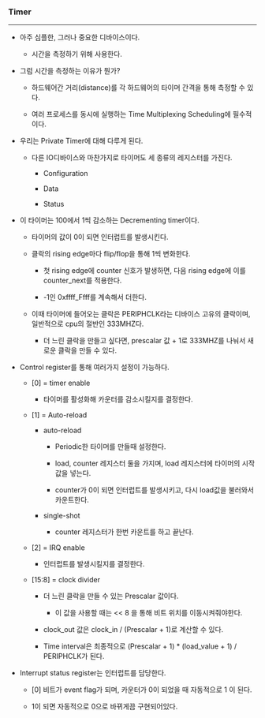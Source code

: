 ### Timer

---

- 아주 심플한, 그러나 중요한 디바이스이다.

  - 시간을 측정하기 위해 사용한다.

- 그럼 시간을 측정하는 이유가 뭔가?

  - 하드웨어간 거리(distance)를 각 하드웨어의 타이머 간격을 통해 측정할 수 있다.

  - 여러 프로세스를 동시에 실행하는 Time Multiplexing Scheduling에 필수적이다.

- 우리는 Private Timer에 대해 다루게 된다.

  - 다른 IO디바이스와 마찬가지로 타이머도 세 종류의 레지스터를 가진다.

    - Configuration

    - Data

    - Status

- 이 타이머는 100에서 1씩 감소하는 Decrementing timer이다.

  - 타이머의 값이 0이 되면 인터럽트를 발생시킨다.

  - 클락의 rising edge마다 flip/flop을 통해 1씩 변화한다.

    - 첫 rising edge에 counter 신호가 발생하면, 다음 rising edge에 이를 counter_next를 적용한다.

    - -1인 0xffff_Ffff를 계속해서 더한다.

  - 이때 타이머에 들어오는 클락은 PERIPHCLK라는 디바이스 고유의 클락이며, 일반적으로 cpu의 절반인 333MHZ다.

    - 더 느린 클락을 만들고 싶다면, prescalar 값 + 1로 333MHZ를 나눠서 새로운 클락을 만들 수 있다.

- Control register를 통해 여러가지 설정이 가능하다.

  - [0] = timer enable

    - 타이머를 활성화해 카운터를 감소시킬지를 결정한다.

  - [1] = Auto-reload

    - auto-reload

      - Periodic한 타이머를 만들때 설정한다.

      - load, counter 레지스터 둘을 가지며, load 레지스터에 타이머의 시작값을 넣는다.

      - counter가 0이 되면 인터럽트를 발생시키고, 다시 load값을 불러와서 카운트한다.

    - single-shot

      - counter 레지스터가 한번 카운트를 하고 끝난다.

  - [2] = IRQ enable

    - 인터럽트를 발생시킬지를 결정한다.

  - [15:8] = clock divider

    - 더 느린 클락을 만들 수 있는 Prescalar 값이다.

        - 이 값을 사용할 때는 << 8 을 통해 비트 위치를 이동시켜줘야한다.

    - clock_out 값은 clock_in / (Prescalar + 1)로 계산할 수 있다.

    - Time interval은 최종적으로 (Prescalar + 1) \* (load_value + 1) / PERIPHCLK가 된다.

- Interrupt status register는 인터럽트를 담당한다.

    - [0] 비트가 event flag가 되며, 카운터가 0이 되었을 때 자동적으로 1 이 된다.

    - 1이 되면 자동적으로 0으로 바뀌게끔 구현되어있다.